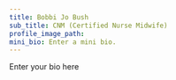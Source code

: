 ```yaml
---
title: Bobbi Jo Bush
sub_title: CNM (Certified Nurse Midwife)
profile_image_path:
mini_bio: Enter a mini bio.
---
```


Enter your bio here